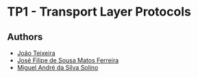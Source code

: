 # TP1 - Transport Layer Protocols

## Authors
* [João Teixeira](https://github.com/jtexeira)
* [José Filipe de Sousa Matos Ferreira](https://github.com/JoseFilipeFerreira)
* [Miguel André da Silva Solino](https://github.com/Manilator)

